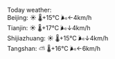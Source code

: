 Today weather:  
Beijing: ☀️   🌡️+15°C 🌬️←4km/h  
Tianjin: ☀️   🌡️+17°C 🌬️↓4km/h  
Shijiazhuang: ☀️   🌡️+15°C 🌬️↓4km/h  
Tangshan: ⛅️  🌡️+16°C 🌬️←6km/h  
